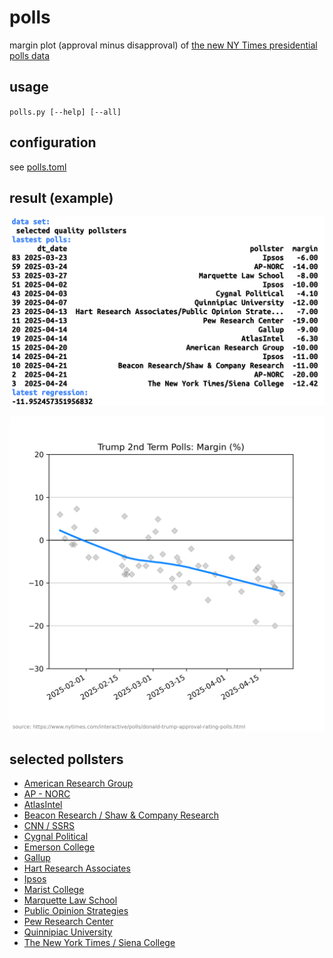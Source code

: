 # polls

margin plot (approval minus disapproval) of [the new NY Times presidential polls data](https://www.nytimes.com/interactive/polls/donald-trump-approval-rating-polls.html)

## usage

`polls.py [--help] [--all]`

## configuration

see [polls.toml](https://github.com/haalven/polls/blob/main/polls.toml)

## result (example)

![example](result.png)

![example](result2.png)

## selected pollsters

* [American Research Group](https://en.wikipedia.org/wiki/American_Research_Group)
* [AP - NORC](https://apnorc.org/)
* [AtlasIntel](https://www.atlasintel.org/)
* [Beacon Research / Shaw & Company Research](https://beaconresearch.com/)
* [CNN / SSRS](https://ssrs.com/)
* [Cygnal Political](https://www.cygn.al/)
* [Emerson College](https://emersoncollegepolling.com/)
* [Gallup](https://www.gallup.com/)
* [Hart Research Associates](https://hartresearch.com/)
* [Ipsos](https://www.ipsos.com/)
* [Marist College](https://maristpoll.marist.edu/)
* [Marquette Law School](https://law.marquette.edu/)
* [Public Opinion Strategies](https://pos.org/)
* [Pew Research Center](https://www.pewresearch.org/)
* [Quinnipiac University](https://poll.qu.edu/)
* [The New York Times / Siena College](https://scri.siena.edu)
